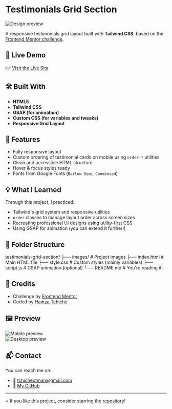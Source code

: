 # Testimonials Grid Section

![Design preview](./images/screenshot.png)

A responsive testimonials grid layout built with **Tailwind CSS**, based on the [Frontend Mentor challenge](https://www.frontendmentor.io/challenges/testimonials-grid-section-Nnw6J7Un7).

## 🔗 Live Demo

👉 [Visit the Live Site](https://hamzatchiche.github.io/testimonials-grid-section/)

## 🛠️ Built With

- **HTML5**
- **Tailwind CSS**
- **GSAP (for animation)**
- **Custom CSS (for variables and tweaks)**
- **Responsive Grid Layout**

## 📱 Features

- Fully responsive layout
- Custom ordering of testimonial cards on mobile using `order-*` utilities
- Clean and accessible HTML structure
- Hover & focus styles ready
- Fonts from Google Fonts (`Barlow Semi Condensed`)

## 💡 What I Learned

Through this project, I practiced:

- Tailwind's grid system and responsive utilities
- `order` classes to manage layout order across screen sizes
- Recreating professional UI designs using utility-first CSS
- Using GSAP for animation (you can extend it further!)

## 📂 Folder Structure

testimonials-grid-section/
├── images/ # Project images
├── index.html # Main HTML file
├── style.css # Custom styles (mainly variables)
├── script.js # GSAP animation (optional)
└── README.md # You're reading it!


## 🧠 Credits

- Challenge by [Frontend Mentor](https://www.frontendmentor.io?ref=challenge)
- Coded by [Hamza Tchiche](https://github.com/hamzatchiche)

## 🖼️ Preview

![Mobile preview](./images/screenshot-mobile.png)  
![Desktop preview](./images/screenshot-desktop.png)

## 📬 Contact

You can reach me on:

- 📧 [tchicheotman@gmail.com](mailto:tchicheotman@gmail.com)
- 💼 [My GitHub](https://github.com/hamzatchiche)

---

⭐️ If you like this project, consider starring the [repository](https://github.com/hamzatchiche/testimonials-grid-section)!
